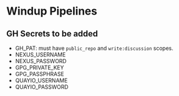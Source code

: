 # Windup Pipelines

## GH Secrets to be added

- GH_PAT: must have `public_repo` and `write:discussion` scopes.
- NEXUS_USERNAME
- NEXUS_PASSWORD
- GPG_PRIVATE_KEY
- GPG_PASSPHRASE
- QUAYIO_USERNAME
- QUAYIO_PASSWORD
